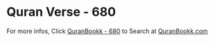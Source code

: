 # Quran Verse - 680 

For more infos, Click [QuranBookk - 680](https://www.quranbookk.com/quran/search?q=680) to Search at [QuranBookk.com](http://quranbookk.com/)